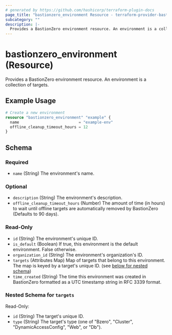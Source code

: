 ```yaml
---
# generated by https://github.com/hashicorp/terraform-plugin-docs
page_title: "bastionzero_environment Resource - terraform-provider-bastionzero"
subcategory: ""
description: |-
  Provides a BastionZero environment resource. An environment is a collection of targets.
---
```


# bastionzero_environment (Resource)

Provides a BastionZero environment resource. An environment is a collection of targets.

## Example Usage

```terraform
# Create a new environment
resource "bastionzero_environment" "example" {
  name                          = "example-env"
  offline_cleanup_timeout_hours = 12
}
```

<!-- schema generated by tfplugindocs -->
## Schema

### Required

- `name` (String) The environment's name.

### Optional

- `description` (String) The environment's description.
- `offline_cleanup_timeout_hours` (Number) The amount of time (in hours) to wait until offline targets are automatically removed by BastionZero (Defaults to 90 days).

### Read-Only

- `id` (String) The environment's unique ID.
- `is_default` (Boolean) If true, this environment is the default environment. False otherwise.
- `organization_id` (String) The environment's organization's ID.
- `targets` (Attributes Map) Map of targets that belong to this environment. The map is keyed by a target's unique ID. (see [below for nested schema](#nestedatt--targets))
- `time_created` (String) The time this environment was created in BastionZero formatted as a UTC timestamp string in RFC 3339 format.

<a id="nestedatt--targets"></a>
### Nested Schema for `targets`

Read-Only:

- `id` (String) The target's unique ID.
- `type` (String) The target's type (one of "Bzero", "Cluster", "DynamicAccessConfig", "Web", or "Db").



